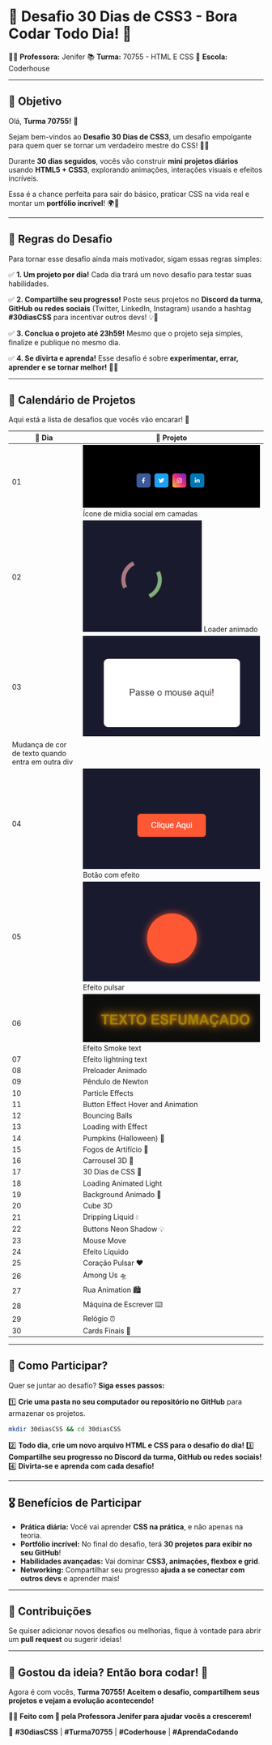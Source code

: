 # 🎨 **Desafio 30 Dias de CSS3 - Bora Codar Todo Dia! 🚀**

👩‍🏫 **Professora:** Jenifer
 📚 **Turma:** 70755 - HTML E CSS
 🏫 **Escola:** Coderhouse

------

## 🎯 **Objetivo**

Olá, **Turma 70755!** 🎉

Sejam bem-vindos ao **Desafio 30 Dias de CSS3**, um desafio empolgante para quem quer se tornar um verdadeiro mestre do CSS! 💪🎨

Durante **30 dias seguidos**, vocês vão construir **mini projetos diários** usando **HTML5 + CSS3**, explorando animações, interações visuais e efeitos incríveis.

Essa é a chance perfeita para sair do básico, praticar CSS na vida real e montar um **portfólio incrível**! 🌍🚀

------

## 📌 **Regras do Desafio**

Para tornar esse desafio ainda mais motivador, sigam essas regras simples:

✅ **1. Um projeto por dia!**
 Cada dia trará um novo desafio para testar suas habilidades.

✅ **2. Compartilhe seu progresso!**
 Poste seus projetos no **Discord da turma, GitHub ou redes sociais** (Twitter, LinkedIn, Instagram) usando a hashtag **#30diasCSS** para incentivar outros devs! 💡💙

✅ **3. Conclua o projeto até 23h59!**
 Mesmo que o projeto seja simples, finalize e publique no mesmo dia.

✅ **4. Se divirta e aprenda!**
 Esse desafio é sobre **experimentar, errar, aprender e se tornar melhor!** 🎨✨

------

## 📅 **Calendário de Projetos**

Aqui está a lista de desafios que vocês vão encarar! 🚀

| 🔢 Dia | 📌 Projeto                                         |
| ----- | ------------------------------------------------- |
| 01    | ![Ícone Mídia Social](./img/Dia1.gif) Ícone de mídia social em camadas |
| 02    | ![Loader animado](./img/Dia2.gif) Loader animado                                |
| 03    | ![Mudança de cor de texto](./img/Dia3.gif) 
Mudança de cor de texto quando entra em outra div |
| 04    | ![Botão com Efeito](./img/Dia4.gif) Botão com efeito                                  |
| 05    | ![Efeito Pulsar](./img/Dia5.gif) Efeito pulsar                                     |
| 06    | ![Efeito Smoke Text](./img/Dia6.gif) Efeito Smoke text                                 |
| 07    | Efeito lightning text                             |
| 08    | Preloader Animado                                 |
| 09    | Pêndulo de Newton                                 |
| 10    | Particle Effects                                  |
| 11    | Button Effect Hover and Animation                 |
| 12    | Bouncing Balls                                    |
| 13    | Loading with Effect                               |
| 14    | Pumpkins (Halloween) 🎃                            |
| 15    | Fogos de Artifício 🎇                              |
| 16    | Carrousel 3D 🎠                                    |
| 17    | 30 Dias de CSS 🚀                                  |
| 18    | Loading Animated Light                            |
| 19    | Background Animado 🌈                              |
| 20    | Cube 3D                                           |
| 21    | Dripping Liquid 💧                                 |
| 22    | Buttons Neon Shadow 💡                             |
| 23    | Mouse Move                                        |
| 24    | Efeito Líquido                                    |
| 25    | Coração Pulsar ❤️                                  |
| 26    | Among Us 🛸                                        |
| 27    | Rua Animation 🏙️                                   |
| 28    | Máquina de Escrever ⌨️                             |
| 29    | Relógio ⏰                                         |
| 30    | Cards Finais 🎴                                    |

------

## 🚀 **Como Participar?**

Quer se juntar ao desafio? **Siga esses passos:**

1️⃣ **Crie uma pasta no seu computador ou repositório no GitHub** para armazenar os projetos.

```bash
mkdir 30diasCSS && cd 30diasCSS
```

2️⃣ **Todo dia, crie um novo arquivo HTML e CSS para o desafio do dia!**
 3️⃣ **Compartilhe seu progresso no Discord da turma, GitHub ou redes sociais!**
 4️⃣ **Divirta-se e aprenda com cada desafio!**

------

## 🎖️ **Benefícios de Participar**

- **Prática diária:** Você vai aprender **CSS na prática**, e não apenas na teoria.
- **Portfólio incrível:** No final do desafio, terá **30 projetos para exibir no seu GitHub**!
- **Habilidades avançadas:** Vai dominar **CSS3, animações, flexbox e grid**.
- **Networking:** Compartilhar seu progresso **ajuda a se conectar com outros devs** e aprender mais!

------

## 🤝 **Contribuições**

Se quiser adicionar novos desafios ou melhorias, fique à vontade para abrir um **pull request** ou sugerir ideias!

------

## 🎉 **Gostou da ideia? Então bora codar! 🚀**

Agora é com vocês, **Turma 70755!** **Aceitem o desafio, compartilhem seus projetos e vejam a evolução acontecendo!**

👨‍💻 **Feito com 💙 pela Professora Jenifer para ajudar vocês a crescerem!**

🚀 **#30diasCSS** | **#Turma70755** | **#Coderhouse** | **#AprendaCodando**

